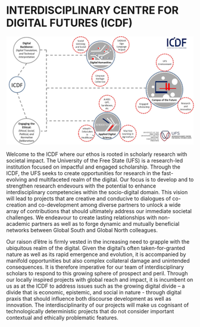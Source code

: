 # INTERDISCIPLINARY CENTRE FOR DIGITAL FUTURES (ICDF)
![Alt text](https://github.com/ufs-za/Interdisciplinary-Centre-for-Digital-Futures/blob/main/images/ICDF%20Infographic.jpg)


Welcome to the ICDF where our ethos is rooted in scholarly research with societal impact. The University of the Free State (UFS) is a research-led institution focused on impactful and engaged scholarship. Through the ICDF, the UFS seeks to create opportunities for research in the fast-evolving and multifaceted realm of the digital. Our focus is to develop and to strengthen research endevours with the potential to enhance interdisciplinary competencies within the socio-digital domain. This vision will lead to projects that are creative and conducive to dialogues of co-creation and co-development among diverse partners to unlock a wide array of contributions that should ultimately address our immediate societal challenges. We endeavour to create lasting relationships with non-academic partners as well as to forge dynamic and mutually beneficial networks between Global South and Global North colleagues. 

Our raison d’être is firmly vested in the increasing need to grapple with the ubiquitous realm of the digital. Given the digital’s often taken-for-granted nature as well as its rapid emergence and evolution, it is accompanied by manifold opportunities but also complex collateral damage and unintended consequences. It is therefore imperative for our team of interdisciplinary scholars to respond to this growing sphere of prospect and peril. Through our locally inspired projects with global reach and impact, it is incumbent on us as at the ICDF to address issues such as the growing digital divide – a divide that is economic, epistemic, and social in nature - through digital praxis that should influence both discourse development as well as innovation. The interdisciplinarity of our projects will make us cognisant of technologically deterministic projects that do not consider important contextual and ethically problematic features.
